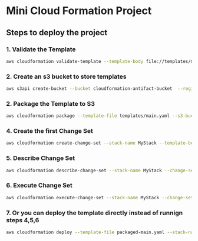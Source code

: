 # Mini Cloud Formation Project
## Steps to deploy the project

### 1. Validate the Template
```bash
aws cloudformation validate-template --template-body file://templates/main.yaml
```

### 2. Create an s3 bucket to store templates
```bash
aws s3api create-bucket --bucket cloudformation-antifact-bucket  --region us-east-1
```


### 2. Package the Template to S3
```bash
aws cloudformation package --template-file templates/main.yaml --s3-bucket cloudformation-antifact-bucket --output-template-file packaged-main.yaml
```

### 4. Create the first Change Set
```bash
aws cloudformation create-change-set --stack-name MyStack --template-body file://templates/main.yaml --change-set-name ChangeSet1 --parameters ParameterKey=Env,ParameterValue=dev --capabilities CAPABILITY_NAMED_IAM --change-set-type CREATE
```

### 5. Describe Change Set
```bash
aws cloudformation describe-change-set --stack-name MyStack --change-set-name ChangeSet1
```

### 6. Execute Change Set
```bash
aws cloudformation execute-change-set --stack-name MyStack --change-set-name ChangeSet1
```

### 7. Or you can deploy the template directly instead of runnign steps 4,5,6
```bash
aws cloudformation deploy --template-file packaged-main.yaml --stack-name MyStack --parameter-overrides Env=dev --capabilities CAPABILITY_NAMED_IAM
```